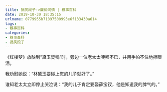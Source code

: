 ```yaml
---
title: 搞笑段子->廉价同情 | 糗事百科
date: 2019-10-30 18:35:15
urlname: 0779955b71097500993e6f133430a614
tags: 
- 糗事百科
categories:
- 糗事百科
- 搞笑段子
---
```

《红楼梦》放映到“黛玉焚稿”时，旁边一位老太太哽咽不已，并用手帕不住地擦眼泪。

我劝慰她说：“林黛玉要碰上您的儿子就好了。”

谁知老太太立即停止哭泣说：“我的儿子肯定要娶薛宝钗，他是知道我的脾气的。”


